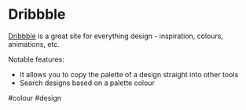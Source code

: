 # Dribbble

[Dribbble](https://dribbble.com/) is a great site for everything design - inspiration, colours, animations, etc.

Notable features:
- It allows you to copy the palette of a design straight into other tools
- Search designs based on a palette colour

#colour
#design